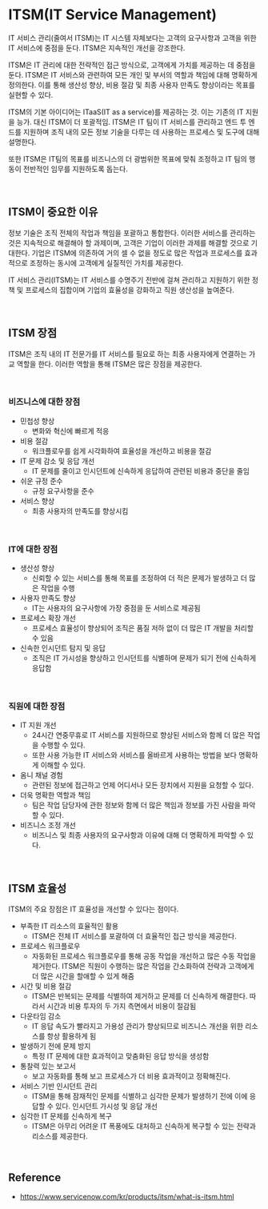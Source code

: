 # ITSM(IT Service Management)
IT 서비스 관리(줄여서 ITSM)는 IT 시스템 자체보다는 고객의 요구사항과 고객을 위한 IT 서비스에 중점을 둔다. ITSM은 지속적인 개선을 강조한다.

ITSM은 IT 관리에 대한 전략적인 접근 방식으로, 고객에게 가치를 제공하는 데 중점을 둔다. ITSM은 IT 서비스와 관련하여 모든 개인 및 부서의 역할과 책임에 대해 명확하게 정의한다. 이를 통해 생산성 향상, 비용 절감 및 최종 사용자 만족도 향상이라는 목표를 실현할 수 있다.

ITSM의 기본 아이디어는 ITaaS(IT as a service)를 제공하는 것. 이는 기존의 IT 지원을 능가. 대신 ITSM이 더 포괄적임. ITSM은 IT 팀이 IT 서비스를 관리하고 엔드 투 엔드를 지원하며 조직 내의 모든 정보 기술을 다루는 데 사용하는 프로세스 및 도구에 대해 설명한다.

또한 ITSM은 IT팀의 목표를 비즈니스의 더 광범위한 목표에 맞춰 조정하고 IT 팀의 행동이 전반적인 임무를 지원하도록 돕는다.

<br/>

## ITSM이 중요한 이유
정보 기술은 조직 전체의 작업과 책임을 포괄하고 통합한다. 이러한 서비스를 관리하는 것은 지속적으로 해결해야 할 과제이며, 고객은 기업이 이러한 과제를 해결할 것으로 기대한다. 기업은 ITSM에 의존하여 거의 셀 수 없을 정도로 많은 작업과 프로세스를 효과적으로 조정하는 동시에 고객에게 실질적인 가치를 제공한다.

IT 서비스 관리(ITSM)는 IT 서비스를 수명주기 전반에 걸쳐 관리하고 지원하기 위한 정책 및 프로세스의 집합이며 기업의 효율성을 강화하고 직원 생산성을 높여준다.

<br/>

## ITSM 장점
ITSM은 조직 내의 IT 전문가를 IT 서비스를 필요로 하는 최종 사용자에게 연결하는 가교 역할을 한다. 이러한 역할을 통해 ITSM은 많은 장점을 제공한다.

<br/>

### 비즈니스에 대한 장점
- 민첩성 향상
  - 변화와 혁신에 빠르게 적응
- 비용 절감
  - 워크플로우를 쉽게 시각화하여 효율성을 개선하고 비용을 절감
- IT 문제 감소 및 응답 개선
  - IT 문제를 줄이고 인시던트에 신속하게 응답하여 관련된 비용과 중단을 줄임
- 쉬운 규정 준수
  - 규정 요구사항을 준수
- 서비스 향상
  - 최종 사용자의 만족도를 향상시킴

<br/>

### IT에 대한 장점
- 생산성 향상
  - 신뢰할 수 있는 서비스를 통해 목표를 조정하여 더 적은 문제가 발생하고 더 많은 작업을 수행
- 사용자 만족도 향상
  - IT는 사용자의 요구사항에 가장 중점을 둔 서비스로 제공됨
- 프로세스 확장 개선
  - 프로세스 효율성이 향상되어 조직은 품질 저하 없이 더 많은 IT 개발을 처리할 수 있음
- 신속한 인시던트 탐지 및 응답
  - 조직은 IT 가시성을 향상하고 인시던트를 식별하며 문제가 되기 전에 신속하게 응답함

<br/>

### 직원에 대한 장점
- IT 지원 개선
  - 24시간 연중무휴로 IT 서비스를 지원하므로 향상된 서비스와 함께 더 많은 작업을 수행할 수 있다.
  - 또한 사용 가능한 IT 서비스와 서비스를 올바르게 사용하는 방법을 보다 명확하게 이해할 수 있다.
- 옴니 채널 경험
  - 관련된 정보에 접근하고 언제 어디서나 모든 장치에서 지원을 요청할 수 있다.
- 더욱 명확한 역할과 책임
  - 팀은 작업 담당자에 관한 정보와 함께 더 많은 책임과 정보를 가진 사람을 파악할 수 있다.
- 비즈니스 조정 개선
  - 비즈니스 및 최종 사용자의 요구사항과 이유에 대해 더 명확하게 파악할 수 있다.

<br/>

## ITSM 효율성
ITSM의 주요 장점은 IT 효율성을 개선할 수 있다는 점이다.

- 부족한 IT 리소스의 효율적인 활용
  - ITSM은 전체 IT 서비스를 포괄하여 더 효율적인 접근 방식을 제공한다.
- 프로세스 워크플로우
  - 자동화된 프로세스 워크플로우를 통해 공동 작업을 개선하고 많은 수동 작업을 제거한다. ITSM은 직원이 수행하는 많은 작업을 간소화하여 전략과 고객에게 더 많은 시간을 할애할 수 있게 해줌
- 시간 및 비용 절감
  - ITSM은 반복되는 문제를 식별하여 제거하고 문제를 더 신속하게 해결한다. 따라서 시간과 비용 투자의 두 가지 측면에서 비용이 절감됨
- 다운타임 감소
  - IT 응답 속도가 빨라지고 가용성 관리가 향상되므로 비즈니스 개선을 위한 리소스를 항상 활용하게 됨
- 발생하기 전에 문제 방지
  - 특정 IT 문제에 대한 효과적이고 맞춤화된 응답 방식을 생성함
- 통찰력 있는 보고서
  - 보고 자동화를 통해 보고 프로세스가 더 비용 효과적이고 정확해진다.
- 서비스 기반 인시던트 관리
  - ITSM을 통해 잠재적인 문제를 식별하고 심각한 문제가 발생하기 전에 이에 응답할 수 있다. 인시던트 가시성 및 응답 개선
- 심각한 IT 문제를 신속하게 복구
  - ITSM은 아무리 어려운 IT 폭풍에도 대처하고 신속하게 복구할 수 있는 전략과 리소스를 제공한다.

<br/>

## Reference
- https://www.servicenow.com/kr/products/itsm/what-is-itsm.html